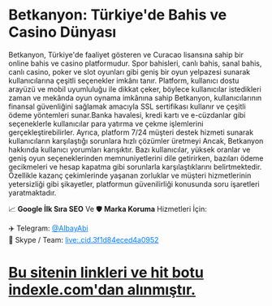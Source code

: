 # Betkanyon: Türkiye'de Bahis ve Casino Dünyası

Betkanyon, Türkiye'de faaliyet gösteren ve Curacao lisansına sahip bir online bahis ve casino platformudur. Spor bahisleri, canlı bahis, sanal bahis, canlı casino, poker ve slot oyunları gibi geniş bir oyun yelpazesi sunarak kullanıcılarına çeşitli seçenekler imkânı tanır. Platform, kullanıcı dostu arayüzü ve mobil uyumluluğu ile dikkat çeker, böylece kullanıcılar istedikleri zaman ve mekânda oyun oynama imkânına sahip
Betkanyon, kullanıcılarının finansal güvenliğini sağlamak amacıyla SSL sertifikası kullanır ve çeşitli ödeme yöntemleri sunar.Banka havalesi, kredi kartı ve e-cüzdanlar gibi seçeneklerle kullanıcılar para yatırma ve çekme işlemlerini gerçekleştirebilirler. Ayrıca, platform 7/24 müşteri destek hizmeti sunarak kullanıcıların karşılaştığı sorunlara hızlı çözümler üretmeyi
Ancak, Betkanyon hakkında kullanıcı yorumları karışıktır. Bazı kullanıcılar, yüksek oranlar ve geniş oyun seçeneklerinden memnuniyetlerini dile getirirken, bazıları ödeme gecikmeleri ve hesap kapatma gibi sorunlarla karşılaştıklarını belirtmektedir. Özellikle kazanç çekimlerinde yaşanan zorluklar ve müşteri hizmetlerinin yetersizliği gibi şikayetler, platformun güvenilirliği konusunda soru işaretleri yaratmaktadır.

📈 <strong>Google İlk Sıra SEO</strong> Ve 🛡 <strong>Marka Koruma</strong> Hizmetleri İçin:
</p>

<ul style="list-style: none; padding: 0;">
  <li>✈️ Telegram: <a href="https://t.me/albayabi" style="color:#007bff;">@AlbayAbi</a></li>
  <li>💼 Skype / Team: <a href="skype:live:.cid.3f1d84eced4a0952?chat" style="color:#007bff;">live:.cid.3f1d84eced4a0952</a></li>
</ul>

# <a href="https://indexle.com">Bu sitenin linkleri ve hit botu indexle.com'dan alınmıştır.</a>
